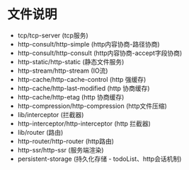 # 文件说明

- tcp/tcp-server (tcp服务)
- http-consult/http-simple (http内容协商-路径协商)
- http-consult/http-consult (http内容协商-accept字段协商)
- http-static/http-static (静态文件服务)
- http-stream/http-stream (IO流)
- http-cache/http-cache-control (http 强缓存)
- http-cache/http-last-modified (http 协商缓存)
- http-cache/http-etag (http 协商缓存)
- http-compression/http-compression (http文件压缩)
- lib/interceptor (拦截器)
- http-interceptor/http-interceptor (http 拦截器)
- lib/router (路由)
- http-router/http-router (http路由)
- http-ssr/http-ssr (服务端渲染)
- persistent-storage (持久化存储 - todoList、http会话机制)
